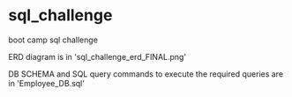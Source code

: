 # sql_challenge
boot camp sql challenge

ERD diagram is in 'sql_challenge_erd_FINAL.png'

DB SCHEMA and SQL query commands to execute the required
queries are in 'Employee_DB.sql'


